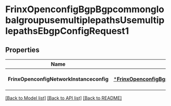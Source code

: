 # FrinxOpenconfigBgpBgpcommonglobalgroupusemultiplepathsUsemultiplepathsEbgpConfigRequest1

## Properties
Name | Type | Description | Notes
------------ | ------------- | ------------- | -------------
**FrinxOpenconfigNetworkInstanceconfig** | [***FrinxOpenconfigBgpBgpcommonglobalgroupusemultiplepathsUsemultiplepathsEbgpConfig**](frinx.openconfig.bgp.bgpcommonglobalgroupusemultiplepaths.usemultiplepaths.ebgp.Config.md) |  | [optional] [default to null]

[[Back to Model list]](../README.md#documentation-for-models) [[Back to API list]](../README.md#documentation-for-api-endpoints) [[Back to README]](../README.md)


